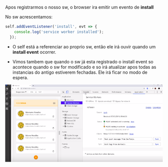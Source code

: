 Apos registrarmos o nosso sw, o browser ira emitir um evento de **install**

No sw acrescentamos:

```javascript
self.addEventListener('install', evt => {
    console.log('service worker installed');
  });
```
- O self está a referenciar ao proprio sw, então ele irá ouvir quando um **install event** ocorrer.

- Vimos tambem que quando o sw já esta registrado o install event so acontece quando o sw for modificado e so irá atualizar apos todas as instancias do antigo estiverem fechadas. Ele irá ficar no modo de espera.

![Dois](./img/lessons/2.png)




